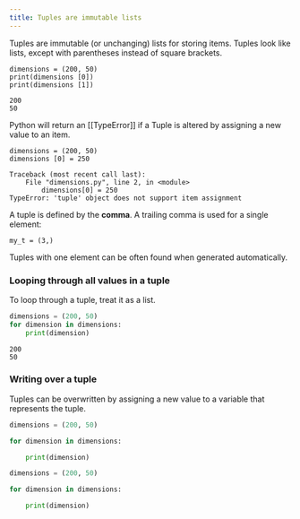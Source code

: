 ```yaml
---
title: Tuples are immutable lists
---
```


Tuples are immutable (or unchanging) lists for storing items. Tuples look like lists, except with parentheses instead of square brackets.

```
dimensions = (200, 50)
print(dimensions [0])
print(dimensions [1])
```

```
200
50
```

Python will return an [[TypeError]] if a Tuple is altered by assigning a new value to an item.

```
dimensions = (200, 50)
dimensions [0] = 250
```

```
Traceback (most recent call last):
	File "dimensions.py", line 2, in <module>
		dimensions[0] = 250
TypeError: 'tuple' object does not support item assignment
```

A tuple is defined by the **comma**. A trailing comma is used for a single element:

~~~
my_t = (3,)
~~~

Tuples with one element can be often found when generated automatically.


### Looping through all values in a tuple

To loop through a tuple, treat it as a list.

```python
dimensions = (200, 50)
for dimension in dimensions:
	print(dimension)
```

~~~
200
50
~~~

### Writing over a tuple

Tuples can be overwritten by assigning a new value to a variable that represents the tuple.

```python
dimensions = (200, 50)

for dimension in dimensions:

    print(dimension)

dimensions = (200, 50)

for dimension in dimensions:

    print(dimension)
```